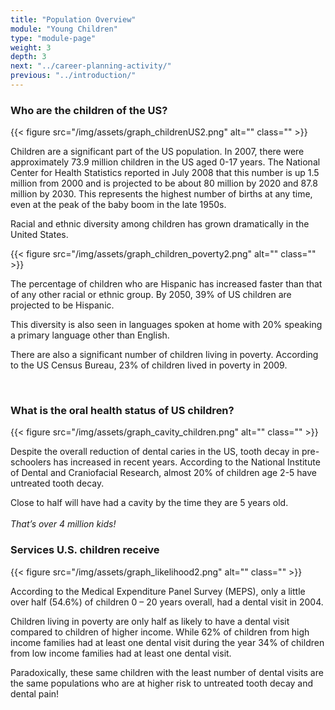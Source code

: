 ```yaml
---
title: "Population Overview"
module: "Young Children"
type: "module-page"
weight: 3
depth: 3
next: "../career-planning-activity/"
previous: "../introduction/"
---
```

<form method="post" action="."><h3>Who are the children of the US?</h3><div class="pageblock"><div class="maintext">
<div class="right">{{< figure src="/img/assets/graph_childrenUS2.png" alt="" class="" >}}</div>
<p>Children are a significant part of the US population. In 2007, there were approximately 73.9 million children in the US aged 0-17 years. The National Center for Health Statistics reported in July 2008 that this number is up 1.5 million from 2000 and is projected to be about 80 million by 2020 and 87.8 million by 2030. This represents the highest number of births at any time, even at the peak of the baby boom in the late 1950s.</p>
<p>Racial and ethnic diversity among children has grown dramatically in the United States.</p>
</div>
</div><div class="pageblock"><div class="maintext"><div class="left">{{< figure src="/img/assets/graph_children_poverty2.png" alt="" class="" >}}</div>
<p>The percentage of children who are Hispanic has increased faster than that of any other racial or ethnic group. By 2050, 39% of US children are projected to be Hispanic.</p>
<p>This diversity is also seen in languages spoken at home with 20% speaking a primary language other than English.</p>
<p>There are also a significant number of children living in poverty. According to the US Census Bureau, 23% of children lived in poverty in 2009.</p>
</div>
<br style="clear: both;"/>
</div><h3>What is the oral health status of US children?</h3><div class="pageblock"><div class="maintext">
<div class="right">{{< figure src="/img/assets/graph_cavity_children.png" alt="" class="" >}}</div>
<p>Despite the overall reduction of dental caries in the US, tooth decay in pre-schoolers has increased in recent years. According to the National Institute of Dental and Craniofacial Research, almost 20% of children age 2-5 have untreated tooth decay.</p>
<p>Close to half will have had a cavity by the time they are 5 years old.<br/><br/>
<em>That’s over 4 million kids!</em></p></div>
</div><h3>Services U.S. children receive </h3><div class="pageblock"><div class="maintext">
<div class="right">{{< figure src="/img/assets/graph_likelihood2.png" alt="" class="" >}}</div>
<p>According to the Medical Expenditure Panel Survey (MEPS), only a little over half (54.6%) of children 0 – 20 years overall, had a dental visit in 2004.</p>
<p>Children living in poverty are only half as likely to have a dental visit compared to children of higher income. While 62% of children from high income families had at least one dental visit during the year 34% of children from low income families had at least one dental visit.</p>
<p>Paradoxically, these same children with the least number of dental visits are the same populations who are at higher risk to untreated tooth decay and dental pain!</p>
<br/>
</div>
</div></form>